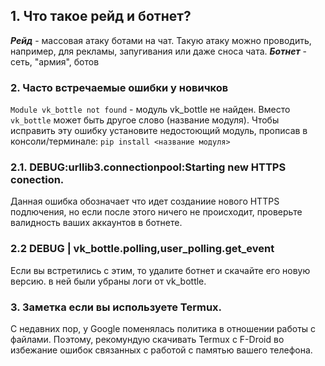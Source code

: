 ## 1. Что такое рейд и ботнет?
***Рейд*** - массовая атаку ботами на чат. Такую атаку можно проводить, например, для рекламы, запугивания или даже сноса чата.
***Ботнет*** - сеть, "армия", ботов

### 2. Часто встречаемые ошибки у новичков

```Module vk_bottle not found``` - модуль vk_bottle не найден. Вместо ```vk_bottle``` может быть другое слово (название модуля). Чтобы исправить эту ошибку установите недостоющий модуль, прописав в консоли/терминале: ```pip install <название модуля>```

### 2.1. DEBUG:urllib3.connectionpool:Starting new HTTPS conection.
Данная ошибка обозначает что идет созданиие нового HTTPS подлючения, но если после этого ничего не происходит, проверьте валидность ваших аккаунтов в ботнете.

### 2.2  DEBUG | vk_bottle.polling,user_polling.get_event
Если вы встретились с этим, то удалите ботнет и скачайте его новую версию. в ней были убраны логи от vk_bottle.

### 3. Заметка если вы используете Termux.
С недавних пор, у Google поменялась политика в отношении работы с файлами. Поэтому, рекомундую скачивать Termux с F-Droid во избежание ошибок связанных с работой с памятью вашего телефона.
